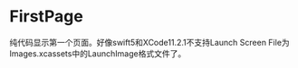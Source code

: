 # FirstPage
纯代码显示第一个页面。好像swift5和XCode11.2.1不支持Launch Screen File为Images.xcassets中的LaunchImage格式文件了。
